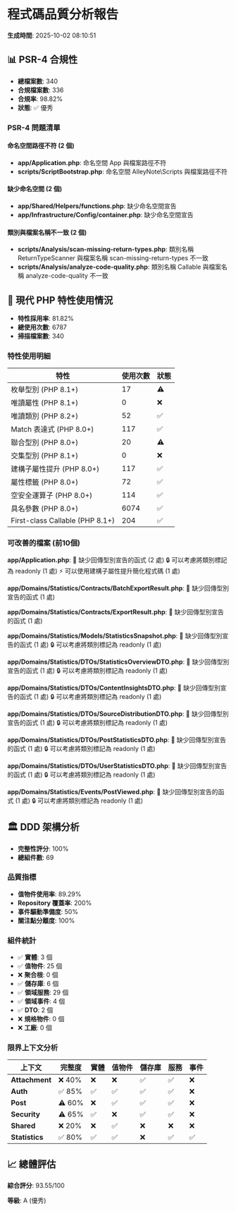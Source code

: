 # 程式碼品質分析報告

**生成時間**: 2025-10-02 08:10:51

## 📊 PSR-4 合規性

- **總檔案數**: 340
- **合規檔案數**: 336
- **合規率**: 98.82%
- **狀態**: ✅ 優秀

### PSR-4 問題清單


#### 命名空間路徑不符 (2 個)

- **app/Application.php**: 命名空間 App 與檔案路徑不符
- **scripts/ScriptBootstrap.php**: 命名空間 AlleyNote\Scripts 與檔案路徑不符

#### 缺少命名空間 (2 個)

- **app/Shared/Helpers/functions.php**: 缺少命名空間宣告
- **app/Infrastructure/Config/container.php**: 缺少命名空間宣告

#### 類別與檔案名稱不一致 (2 個)

- **scripts/Analysis/scan-missing-return-types.php**: 類別名稱 ReturnTypeScanner 與檔案名稱 scan-missing-return-types 不一致
- **scripts/Analysis/analyze-code-quality.php**: 類別名稱 Callable 與檔案名稱 analyze-code-quality 不一致

## 🚀 現代 PHP 特性使用情況

- **特性採用率**: 81.82%
- **總使用次數**: 6787
- **掃描檔案數**: 340

### 特性使用明細

| 特性 | 使用次數 | 狀態 |
|------|---------|------|
| 枚舉型別 (PHP 8.1+) | 17 | ⚠️ |
| 唯讀屬性 (PHP 8.1+) | 0 | ❌ |
| 唯讀類別 (PHP 8.2+) | 52 | ✅ |
| Match 表達式 (PHP 8.0+) | 117 | ✅ |
| 聯合型別 (PHP 8.0+) | 20 | ⚠️ |
| 交集型別 (PHP 8.1+) | 0 | ❌ |
| 建構子屬性提升 (PHP 8.0+) | 117 | ✅ |
| 屬性標籤 (PHP 8.0+) | 72 | ✅ |
| 空安全運算子 (PHP 8.0+) | 114 | ✅ |
| 具名參數 (PHP 8.0+) | 6074 | ✅ |
| First-class Callable (PHP 8.1+) | 204 | ✅ |

### 可改善的檔案 (前10個)

**app/Application.php**:
  📝 缺少回傳型別宣告的函式 (2 處)
  🔒 可以考慮將類別標記為 readonly (1 處)
  ⚡ 可以使用建構子屬性提升簡化程式碼 (1 處)

**app/Domains/Statistics/Contracts/BatchExportResult.php**:
  📝 缺少回傳型別宣告的函式 (1 處)

**app/Domains/Statistics/Contracts/ExportResult.php**:
  📝 缺少回傳型別宣告的函式 (1 處)

**app/Domains/Statistics/Models/StatisticsSnapshot.php**:
  📝 缺少回傳型別宣告的函式 (1 處)
  🔒 可以考慮將類別標記為 readonly (1 處)

**app/Domains/Statistics/DTOs/StatisticsOverviewDTO.php**:
  📝 缺少回傳型別宣告的函式 (1 處)
  🔒 可以考慮將類別標記為 readonly (1 處)

**app/Domains/Statistics/DTOs/ContentInsightsDTO.php**:
  📝 缺少回傳型別宣告的函式 (1 處)
  🔒 可以考慮將類別標記為 readonly (1 處)

**app/Domains/Statistics/DTOs/SourceDistributionDTO.php**:
  📝 缺少回傳型別宣告的函式 (1 處)
  🔒 可以考慮將類別標記為 readonly (1 處)

**app/Domains/Statistics/DTOs/PostStatisticsDTO.php**:
  📝 缺少回傳型別宣告的函式 (1 處)
  🔒 可以考慮將類別標記為 readonly (1 處)

**app/Domains/Statistics/DTOs/UserStatisticsDTO.php**:
  📝 缺少回傳型別宣告的函式 (1 處)
  🔒 可以考慮將類別標記為 readonly (1 處)

**app/Domains/Statistics/Events/PostViewed.php**:
  📝 缺少回傳型別宣告的函式 (1 處)
  🔒 可以考慮將類別標記為 readonly (1 處)

## 🏛️ DDD 架構分析

- **完整性評分**: 100%
- **總組件數**: 69

### 品質指標

- **值物件使用率**: 89.29%
- **Repository 覆蓋率**: 200%
- **事件驅動準備度**: 50%
- **關注點分離度**: 100%

### 組件統計

- ✅ **實體**: 3 個
- ✅ **值物件**: 25 個
- ❌ **聚合根**: 0 個
- ✅ **儲存庫**: 6 個
- ✅ **領域服務**: 29 個
- ✅ **領域事件**: 4 個
- ✅ **DTO**: 2 個
- ❌ **規格物件**: 0 個
- ❌ **工廠**: 0 個

### 限界上下文分析

| 上下文 | 完整度 | 實體 | 值物件 | 儲存庫 | 服務 | 事件 |
|--------|--------|------|--------|--------|------|------|
| **Attachment** | ❌ 40% | ❌| ❌| ✅| ✅| ❌ |
| **Auth** | ✅ 85% | ✅| ✅| ✅| ✅| ❌ |
| **Post** | ⚠️ 60% | ❌| ✅| ✅| ✅| ❌ |
| **Security** | ⚠️ 65% | ✅| ❌| ✅| ✅| ❌ |
| **Shared** | ❌ 20% | ❌| ✅| ❌| ❌| ❌ |
| **Statistics** | ✅ 80% | ✅| ✅| ❌| ✅| ✅ |

## 📈 總體評估

**綜合評分**: 93.55/100

**等級**: A (優秀)

